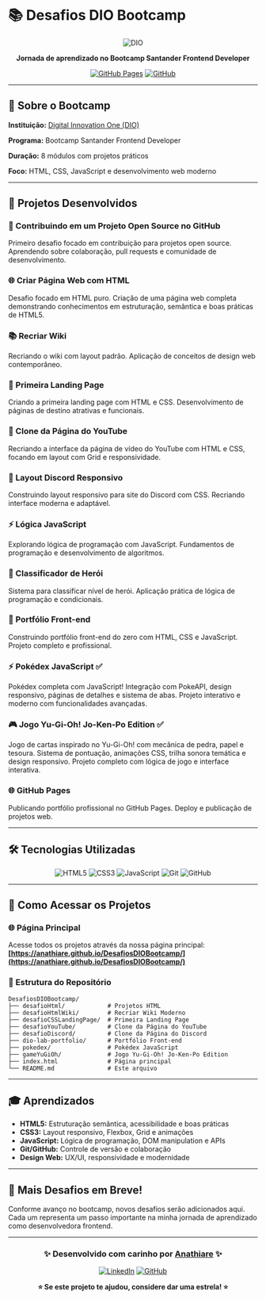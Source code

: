 # 📚 Desafios DIO Bootcamp

<div align="center">

![DIO](https://hermes.digitalinnovation.one/assets/diome/logo-full.svg)

**Jornada de aprendizado no Bootcamp Santander Frontend Developer**

[![GitHub Pages](https://img.shields.io/badge/GitHub%20Pages-View%20Live-blue?style=for-the-badge&logo=github)](https://anathiare.github.io/DesafiosDIOBootcamp/)
[![GitHub](https://img.shields.io/badge/GitHub-Repository-black?style=for-the-badge&logo=github)](https://github.com/anathiare/DesafiosDIOBootcamp)

</div>

---

## 🎯 Sobre o Bootcamp

**Instituição:** [Digital Innovation One (DIO)](https://www.dio.me/)

**Programa:** Bootcamp Santander Frontend Developer

**Duração:** 8 módulos com projetos práticos

**Foco:** HTML, CSS, JavaScript e desenvolvimento web moderno

---

## 🚀 Projetos Desenvolvidos

### 🤝 Contribuindo em um Projeto Open Source no GitHub
Primeiro desafio focado em contribuição para projetos open source. Aprendendo sobre colaboração, pull requests e comunidade de desenvolvimento.

### 🌐 Criar Página Web com HTML
Desafio focado em HTML puro. Criação de uma página web completa demonstrando conhecimentos em estruturação, semântica e boas práticas de HTML5.

### 📚 Recriar Wiki 
Recriando o wiki com layout padrão. Aplicação de conceitos de design web contemporâneo.

### 🎨 Primeira Landing Page
Criando a primeira landing page com HTML e CSS. Desenvolvimento de páginas de destino atrativas e funcionais.

### 🎥 Clone da Página do YouTube
Recriando a interface da página de vídeo do YouTube com HTML e CSS, focando em layout com Grid e responsividade.

### 📱 Layout Discord Responsivo
Construindo layout responsivo para site do Discord com CSS. Recriando interface moderna e adaptável.

### ⚡ Lógica JavaScript
Explorando lógica de programação com JavaScript. Fundamentos de programação e desenvolvimento de algoritmos.

### 🦸 Classificador de Herói
Sistema para classificar nível de herói. Aplicação prática de lógica de programação e condicionais.

### 💼 Portfólio Front-end
Construindo portfólio front-end do zero com HTML, CSS e JavaScript. Projeto completo e profissional.

### ⚡ Pokédex JavaScript ✅
Pokédex completa com JavaScript! Integração com PokeAPI, design responsivo, páginas de detalhes e sistema de abas. Projeto interativo e moderno com funcionalidades avançadas.

### 🎮 Jogo Yu-Gi-Oh! Jo-Ken-Po Edition ✅
Jogo de cartas inspirado no Yu-Gi-Oh! com mecânica de pedra, papel e tesoura. Sistema de pontuação, animações CSS, trilha sonora temática e design responsivo. Projeto completo com lógica de jogo e interface interativa.

### 🌐 GitHub Pages
Publicando portfólio profissional no GitHub Pages. Deploy e publicação de projetos web.

---

## 🛠️ Tecnologias Utilizadas

<div align="center">

![HTML5](https://img.shields.io/badge/HTML5-E34F26?style=for-the-badge&logo=html5&logoColor=white)
![CSS3](https://img.shields.io/badge/CSS3-1572B6?style=for-the-badge&logo=css3&logoColor=white)
![JavaScript](https://img.shields.io/badge/JavaScript-F7DF1E?style=for-the-badge&logo=javascript&logoColor=black)
![Git](https://img.shields.io/badge/Git-F05032?style=for-the-badge&logo=git&logoColor=white)
![GitHub](https://img.shields.io/badge/GitHub-100000?style=for-the-badge&logo=github&logoColor=white)

</div>

---

## 📖 Como Acessar os Projetos

### 🌐 **Página Principal**
Acesse todos os projetos através da nossa página principal:
**[https://anathiare.github.io/DesafiosDIOBootcamp/](https://anathiare.github.io/DesafiosDIOBootcamp/)**

### 📁 Estrutura do Repositório
```
DesafiosDIOBootcamp/
├── desafioHtml/            # Projetos HTML
├── desafioHtmlWiki/        # Recriar Wiki Moderno
├── desafioCSSLandingPage/  # Primeira Landing Page
├── desafioYouTube/         # Clone da Página do YouTube
├── desafioDiscord/         # Clone da Página do Discord
├── dio-lab-portfolio/      # Portfólio Front-end
├── pokedex/                # Pokédex JavaScript 
├── gameYuGiOh/             # Jogo Yu-Gi-Oh! Jo-Ken-Po Edition
├── index.html              # Página principal
└── README.md               # Este arquivo
```

---

## 🎓 Aprendizados

- **HTML5:** Estruturação semântica, acessibilidade e boas práticas
- **CSS3:** Layout responsivo, Flexbox, Grid e animações
- **JavaScript:** Lógica de programação, DOM manipulation e APIs
- **Git/GitHub:** Controle de versão e colaboração
- **Design Web:** UX/UI, responsividade e modernidade

---

## 🌟 Mais Desafios em Breve!

Conforme avanço no bootcamp, novos desafios serão adicionados aqui. Cada um representa um passo importante na minha jornada de aprendizado como desenvolvedora frontend.

---

<div align="center">

### ✨ Desenvolvido com carinho por [Anathiare](https://github.com/anathiare) ✨

[![LinkedIn](https://img.shields.io/badge/LinkedIn-0077B5?style=for-the-badge&logo=linkedin&logoColor=white)](https://www.linkedin.com/in/anathiare/)
[![GitHub](https://img.shields.io/badge/GitHub-100000?style=for-the-badge&logo=github&logoColor=white)](https://github.com/anathiare)

**⭐ Se este projeto te ajudou, considere dar uma estrela! ⭐**

</div>

